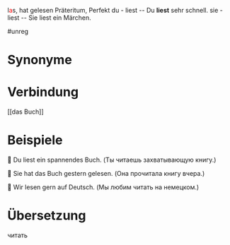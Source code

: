 l<span style="color:red">a</span>s, hat gelesen
Präteritum, Perfekt
du - liest  -- Du **liest** sehr schnell.
sie - liest -- 	Sie liest ein Märchen.

#unreg
# Synonyme

# Verbindung 
[[das Buch]]


# Beispiele
🔹 Du liest ein spannendes Buch.
(Ты читаешь захватывающую книгу.)

🔹 Sie hat das Buch gestern gelesen.
(Она прочитала книгу вчера.)

🔹 Wir lesen gern auf Deutsch.
(Мы любим читать на немецком.)
# Übersetzung
читать